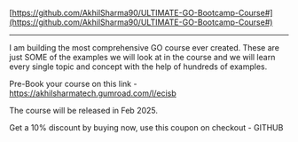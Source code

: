 [https://github.com/AkhilSharma90/ULTIMATE-GO-Bootcamp-Course#](https://github.com/AkhilSharma90/ULTIMATE-GO-Bootcamp-Course#)

---

I am building the most comprehensive GO course ever created.
These are just SOME of the examples we will look at in the course and we will learn every single topic and concept with the help of hundreds of examples.

Pre-Book your course on this link - https://akhilsharmatech.gumroad.com/l/ecisb

The course will be released in Feb 2025.

Get a 10% discount by buying now, use this coupon on checkout - GITHUB
